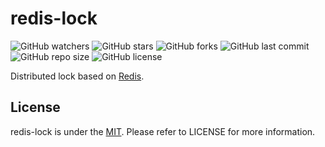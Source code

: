 # redis-lock

![GitHub watchers](https://img.shields.io/github/watchers/XdpCs/redis-lock?style=social)
![GitHub stars](https://img.shields.io/github/stars/XdpCs/redis-lock?style=social)
![GitHub forks](https://img.shields.io/github/forks/XdpCs/redis-lock?style=social)
![GitHub last commit](https://img.shields.io/github/last-commit/XdpCs/redis-lock?style=flat-square)
![GitHub repo size](https://img.shields.io/github/repo-size/XdpCs/redis-lock?style=flat-square)
![GitHub license](https://img.shields.io/github/license/XdpCs/redis-lock?style=flat-square)

Distributed lock based on [Redis](https://redis.io/docs/manual/patterns/distributed-locks/).

## License

redis-lock is under the [MIT](LICENSE). Please refer to LICENSE for more information.